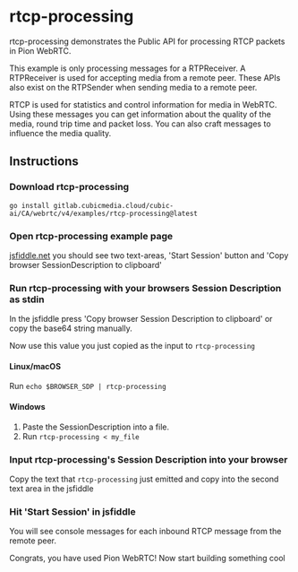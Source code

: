 # rtcp-processing
rtcp-processing demonstrates the Public API for processing RTCP packets in Pion WebRTC.

This example is only processing messages for a RTPReceiver. A RTPReceiver is used for accepting
media from a remote peer.  These APIs also exist on the RTPSender when sending media to a remote peer.

RTCP is used for statistics and control information for media in WebRTC. Using these messages
you can get information about the quality of the media, round trip time and packet loss. You can
also craft messages to influence the media quality.

## Instructions
### Download rtcp-processing
```
go install gitlab.cubicmedia.cloud/cubic-ai/CA/webrtc/v4/examples/rtcp-processing@latest
```

### Open rtcp-processing example page
[jsfiddle.net](https://jsfiddle.net/zurq6j7x/) you should see two text-areas, 'Start Session' button and 'Copy browser SessionDescription to clipboard'

### Run rtcp-processing with your browsers Session Description as stdin
In the jsfiddle press 'Copy browser Session Description to clipboard' or copy the base64 string manually.

Now use this value you just copied as the input to `rtcp-processing`

#### Linux/macOS
Run `echo $BROWSER_SDP | rtcp-processing`
#### Windows
1. Paste the SessionDescription into a file.
1. Run `rtcp-processing < my_file`

### Input rtcp-processing's Session Description into your browser
Copy the text that `rtcp-processing` just emitted and copy into the second text area in the jsfiddle

### Hit 'Start Session' in jsfiddle
You will see console messages for each inbound RTCP message from the remote peer.

Congrats, you have used Pion WebRTC! Now start building something cool
